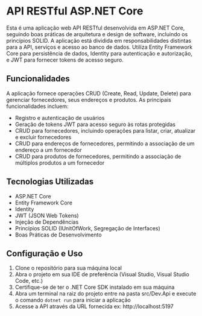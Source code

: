 # API RESTful ASP.NET Core

Esta é uma aplicação web API RESTful desenvolvida em ASP.NET Core, seguindo boas práticas de arquitetura e design de software, incluindo os princípios SOLID.
A aplicação está dividida em responsabilidades distintas para a API, serviços e acesso ao banco de dados. 
Utiliza Entity Framework Core para persistência de dados, Identity para autenticação e autorização, e JWT para fornecer tokens de acesso seguro.

## Funcionalidades

A aplicação fornece operações CRUD (Create, Read, Update, Delete) para gerenciar fornecedores, seus endereços e produtos. As principais funcionalidades incluem:

- Registro e autenticação de usuários
- Geração de tokens JWT para acesso seguro às rotas protegidas
- CRUD para fornecedores, incluindo operações para listar, criar, atualizar e excluir fornecedores
- CRUD para endereços de fornecedores, permitindo a associação de um endereço a um fornecedor
- CRUD para produtos de fornecedores, permitindo a associação de múltiplos produtos a um fornecedor

## Tecnologias Utilizadas

- ASP.NET Core
- Entity Framework Core
- Identity
- JWT (JSON Web Tokens)
- Injeção de Dependências
- Princípios SOLID (IUnitOfWork, Segregação de Interfaces)
- Boas Práticas de Desenvolvimento

## Configuração e Uso

1. Clone o repositório para sua máquina local
2. Abra o projeto em sua IDE de preferência (Visual Studio, Visual Studio Code, etc.)
3. Certifique-se de ter o .NET Core SDK instalado em sua máquina
4. Abra um terminal na raiz do projeto entre na pasta src/Dev.Api e execute o comando `dotnet run` para iniciar a aplicação
5. Acesse a API através da URL fornecida ex: http://localhost:5197


